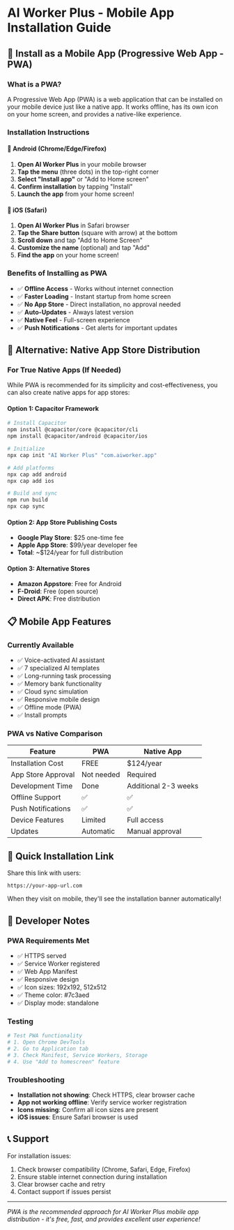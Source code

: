 # AI Worker Plus - Mobile App Installation Guide

## 📱 Install as a Mobile App (Progressive Web App - PWA)

### What is a PWA?
A Progressive Web App (PWA) is a web application that can be installed on your mobile device just like a native app. It works offline, has its own icon on your home screen, and provides a native-like experience.

### Installation Instructions

#### 🤖 Android (Chrome/Edge/Firefox)
1. **Open AI Worker Plus** in your mobile browser
2. **Tap the menu** (three dots) in the top-right corner
3. **Select "Install app"** or "Add to Home screen"
4. **Confirm installation** by tapping "Install"
5. **Launch the app** from your home screen!

#### 🍎 iOS (Safari)
1. **Open AI Worker Plus** in Safari browser
2. **Tap the Share button** (square with arrow) at the bottom
3. **Scroll down** and tap "Add to Home Screen"
4. **Customize the name** (optional) and tap "Add"
5. **Find the app** on your home screen!

### Benefits of Installing as PWA
- ✅ **Offline Access** - Works without internet connection
- ✅ **Faster Loading** - Instant startup from home screen
- ✅ **No App Store** - Direct installation, no approval needed
- ✅ **Auto-Updates** - Always latest version
- ✅ **Native Feel** - Full-screen experience
- ✅ **Push Notifications** - Get alerts for important updates

## 🎯 Alternative: Native App Store Distribution

### For True Native Apps (If Needed)

While PWA is recommended for its simplicity and cost-effectiveness, you can also create native apps for app stores:

#### Option 1: Capacitor Framework
```bash
# Install Capacitor
npm install @capacitor/core @capacitor/cli
npm install @capacitor/android @capacitor/ios

# Initialize
npx cap init "AI Worker Plus" "com.aiworker.app"

# Add platforms
npx cap add android
npx cap add ios

# Build and sync
npm run build
npx cap sync
```

#### Option 2: App Store Publishing Costs
- **Google Play Store**: $25 one-time fee
- **Apple App Store**: $99/year developer fee
- **Total**: ~$124/year for full distribution

#### Option 3: Alternative Stores
- **Amazon Appstore**: Free for Android
- **F-Droid**: Free (open source)
- **Direct APK**: Free distribution

## 📋 Mobile App Features

### Currently Available
- ✅ Voice-activated AI assistant
- ✅ 7 specialized AI templates
- ✅ Long-running task processing
- ✅ Memory bank functionality
- ✅ Cloud sync simulation
- ✅ Responsive mobile design
- ✅ Offline mode (PWA)
- ✅ Install prompts

### PWA vs Native Comparison
| Feature | PWA | Native App |
|---------|-----|------------|
| Installation Cost | FREE | $124/year |
| App Store Approval | Not needed | Required |
| Development Time | Done | Additional 2-3 weeks |
| Offline Support | ✅ | ✅ |
| Push Notifications | ✅ | ✅ |
| Device Features | Limited | Full access |
| Updates | Automatic | Manual approval |

## 🚀 Quick Installation Link

Share this link with users:
```
https://your-app-url.com
```

When they visit on mobile, they'll see the installation banner automatically!

## 🔧 Developer Notes

### PWA Requirements Met
- ✅ HTTPS served
- ✅ Service Worker registered
- ✅ Web App Manifest
- ✅ Responsive design
- ✅ Icon sizes: 192x192, 512x512
- ✅ Theme color: #7c3aed
- ✅ Display mode: standalone

### Testing
```bash
# Test PWA functionality
# 1. Open Chrome DevTools
# 2. Go to Application tab
# 3. Check Manifest, Service Workers, Storage
# 4. Use "Add to homescreen" feature
```

### Troubleshooting
- **Installation not showing**: Check HTTPS, clear browser cache
- **App not working offline**: Verify service worker registration
- **Icons missing**: Confirm all icon sizes are present
- **iOS issues**: Ensure Safari browser is used

## 📞 Support

For installation issues:
1. Check browser compatibility (Chrome, Safari, Edge, Firefox)
2. Ensure stable internet connection during installation
3. Clear browser cache and retry
4. Contact support if issues persist

---
*PWA is the recommended approach for AI Worker Plus mobile app distribution - it's free, fast, and provides excellent user experience!*